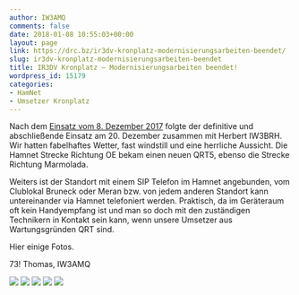 ```yaml
---
author: IW3AMQ
comments: false
date: 2018-01-08 10:55:03+00:00
layout: page
link: https://drc.bz/ir3dv-kronplatz-modernisierungsarbeiten-beendet/
slug: ir3dv-kronplatz-modernisierungsarbeiten-beendet
title: IR3DV Kronplatz – Modernisierungsarbeiten beendet!
wordpress_id: 15179
categories:
- HamNet
- Umsetzer Kronplatz
---
```


Nach dem [Einsatz vom 8. Dezember 2017](https://drc.bz/ir3dv-kronplatz-modernisierungsarbeiten-fast-beendet/) folgte der definitive und abschließende Einsatz am 20. Dezember zusammen mit Herbert IW3BRH. Wir hatten fabelhaftes Wetter, fast windstill und eine herrliche Aussicht. Die Hamnet Strecke Richtung OE bekam einen neuen QRT5, ebenso die Strecke Richtung Marmolada.

Weiters ist der Standort mit einem SIP Telefon im Hamnet angebunden, vom Clublokal Bruneck oder Meran bzw. von jedem anderen Standort kann untereinander via Hamnet telefoniert werden. Praktisch, da im Geräteraum oft kein Handyempfang ist und man so doch mit den zuständigen Technikern in Kontakt sein kann, wenn unsere Umsetzer aus Wartungsgründen QRT sind.

Hier einige Fotos.

73! Thomas, IW3AMQ

![](https://drc.bz/wp-content/uploads/2018/01/20171220_131322-e1515408652941-169x300.jpg) ![](https://drc.bz/wp-content/uploads/2018/01/20171220_123800-e1515408667836-169x300.jpg) ![](https://drc.bz/wp-content/uploads/2018/01/20171220_123813-300x169.jpg) ![](https://drc.bz/wp-content/uploads/2018/01/20171220_111244-300x169.jpg) ![](https://drc.bz/wp-content/uploads/2018/01/20171220_111157-300x169.jpg)
